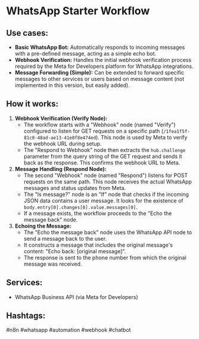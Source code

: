 # WhatsApp Starter Workflow

## Use cases:

*   **Basic WhatsApp Bot:** Automatically responds to incoming messages with a pre-defined message, acting as a simple echo bot.
*   **Webhook Verification:** Handles the initial webhook verification process required by the Meta for Developers platform for WhatsApp integrations.
*   **Message Forwarding (Simple):**  Can be extended to forward specific messages to other services or users based on message content (not implemented in this version, but easily added).

## How it works:

1.  **Webhook Verification (Verify Node):**
    *   The workflow starts with a "Webhook" node (named "Verify") configured to listen for GET requests on a specific path (`/1fea1f5f-81c0-48ad-ae13-41e0f8e474ed`).  This node is used by Meta to verify the webhook URL during setup.
    *   The "Respond to Webhook" node then extracts the `hub.challenge` parameter from the query string of the GET request and sends it back as the response. This confirms the webhook URL to Meta.
2.  **Message Handling (Respond Node):**
    *   The second "Webhook" node (named "Respond") listens for POST requests on the same path. This node receives the actual WhatsApp messages and status updates from Meta.
    *   The "Is message?" node is an "If" node that checks if the incoming JSON data contains a user message. It looks for the existence of `body.entry[0].changes[0].value.messages[0]`.
    *   If a message exists, the workflow proceeds to the "Echo the message back" node.
3.  **Echoing the Message:**
    *   The "Echo the message back" node uses the WhatsApp API node to send a message back to the user.
    *   It constructs a message that includes the original message's content: "Echo back: [original message]".
    *   The response is sent to the phone number from which the original message was received.

## Services:

*   WhatsApp Business API (via Meta for Developers)

## Hashtags:

#n8n #whatsapp #automation #webhook #chatbot
